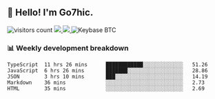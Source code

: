 ## 👋 Hello! I'm Go7hic.

 ![visitors count](https://visitors-by-url-pls-dont-use-this-in-your-repo.vercel.app/Go7hic-github-readme)
 <a href="https://twitter.com/Go7hic">
    <img src="https://img.shields.io/badge/-@Go7hic-1ca0f1?style=flat-square&labelColor=1ca0f1&logo=twitter&logoColor=white&link=https://twitter.com/Go7hic">
   <a/>
   <a href="mailto:gtfx0209@gmail.com">
    <img src="https://img.shields.io/badge/-gtfx0209@gmail.com-c14438?style=flat-square&logo=Gmail&logoColor=white&link=mailto:gtfx0209@gmail.com">
   <a/>
    ![Keybase BTC](https://img.shields.io/keybase/btc/Go7hic)
 <!--
🔭 I’m currently working
🌱 I’m currently learning
💬 Ask me about 
📫 How to reach me: 
⚡ Fun fact: 
-->
 <!--
![My Github Stats](https://github-readme-stats.vercel.app/api?username=Go7hic&show_icons=true&count_private=true)

-->

### 📊 Weekly development breakdown
<!--START_SECTION:waka-->
```text
TypeScript  11 hrs 26 mins      ████████████░░░░░░░░░░░░░   51.26 
JavaScript  6 hrs 26 mins       ███████░░░░░░░░░░░░░░░░░░   28.86 
JSON        3 hrs 10 mins       ███░░░░░░░░░░░░░░░░░░░░░░   14.19 
Markdown    36 mins             ░░░░░░░░░░░░░░░░░░░░░░░░░   2.73 
HTML        35 mins             ░░░░░░░░░░░░░░░░░░░░░░░░░   2.69
```
<!--END_SECTION:waka-->
    

